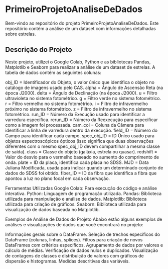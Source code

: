 # PrimeiroProjetoAnaliseDeDados
Bem-vindo ao repositório do projeto PrimeiroProjetoAnaliseDeDados. Este repositório contém a análise de um dataset com informações detalhadas sobre estrelas.

## Descrição do Projeto
Neste projeto, utilizei o Google Colab, Python e as bibliotecas Pandas, Matplotlib e Seaborn para realizar a análise de um dataset de estrelas. A tabela de dados contém as seguintes colunas:

obj_ID = Identificador do Objeto, o valor único que identifica o objeto no catálogo de imagens usado pelo CAS.
alpha = Ângulo de Ascensão Reta (na época J2000).
delta = Ângulo de Declinação (na época J2000).
u = Filtro ultravioleta no sistema fotométrico.
g = Filtro verde no sistema fotométrico.
r = Filtro vermelho no sistema fotométrico.
i = Filtro de infravermelho próximo no sistema fotométrico.
z = Filtro de infravermelho no sistema fotométrico.
run_ID = Número da Execução usado para identificar a varredura específica.
rerun_ID = Número da Reexecução para especificar como a imagem foi processada.
cam_col = Coluna da Câmera para identificar a linha de varredura dentro da execução.
field_ID = Número do Campo para identificar cada campo.
spec_obj_ID = ID Único usado para objetos espectroscópicos ópticos (isso significa que duas observações diferentes com o mesmo spec_obj_ID devem compartilhar a mesma classe de saída).
class = Classe do objeto (galáxia, estrela ou quasar).
redshift = Valor do desvio para o vermelho baseado no aumento do comprimento de onda.
plate = ID da placa, identifica cada placa no SDSS.
MJD = Data Juliana Modificada, usada para indicar quando um determinado conjunto de dados do SDSS foi obtido.
fiber_ID = ID da fibra que identifica a fibra que apontou a luz no plano focal em cada observação.

Ferramentas Utilizadas
Google Colab: Para execução do código e análise interativa.
Python: Linguagem de programação utilizada.
Pandas: Biblioteca utilizada para manipulação e análise de dados.
Matplotlib: Biblioteca utilizada para criação de gráficos.
Seaborn: Biblioteca utilizada para visualização de dados baseada no Matplotlib.

Exemplos de Análise de Dados do Projeto
Abaixo estão alguns exemplos de análises e visualizações de dados que você encontrará no projeto:

Informações gerais sobre o DataFrame.
Seleção de trechos específicos do DataFrame (colunas, linhas, splices).
Filtros para criação de novos DataFrames com critérios específicos.
Agrupamento de dados por valores e cálculo de médias.
Verificação de dados nulos e duplicados.
Visualização de contagens de classes e distribuição de valores com gráficos de dispersão e histogramas.
Medidas descritivas das variáveis.
